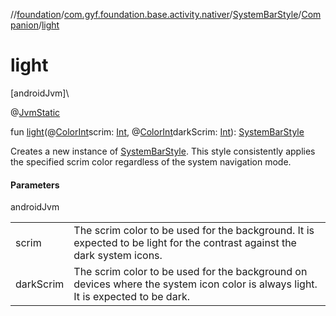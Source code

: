 //[foundation](../../../../index.md)/[com.gyf.foundation.base.activity.nativer](../../index.md)/[SystemBarStyle](../index.md)/[Companion](index.md)/[light](light.md)

# light

[androidJvm]\

@[JvmStatic](https://kotlinlang.org/api/core/kotlin-stdlib/kotlin.jvm/-jvm-static/index.html)

fun [light](light.md)(@[ColorInt](https://developer.android.com/reference/kotlin/androidx/annotation/ColorInt.html)scrim: [Int](https://kotlinlang.org/api/core/kotlin-stdlib/kotlin/-int/index.html), @[ColorInt](https://developer.android.com/reference/kotlin/androidx/annotation/ColorInt.html)darkScrim: [Int](https://kotlinlang.org/api/core/kotlin-stdlib/kotlin/-int/index.html)): [SystemBarStyle](../index.md)

Creates a new instance of [SystemBarStyle](../index.md). This style consistently applies the specified scrim color regardless of the system navigation mode.

#### Parameters

androidJvm

| | |
|---|---|
| scrim | The scrim color to be used for the background. It is expected to be light for the contrast against the dark system icons. |
| darkScrim | The scrim color to be used for the background on devices where the system icon color is always light. It is expected to be dark. |